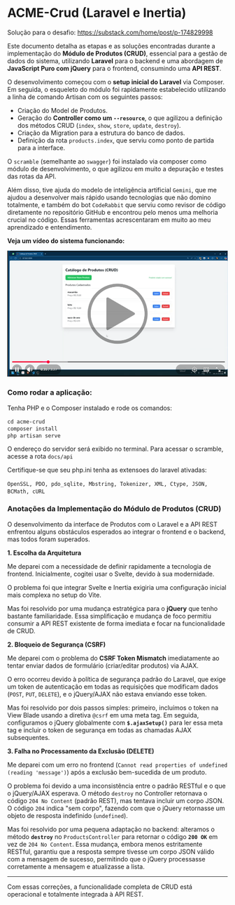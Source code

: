 # ACME-Crud (Laravel e Inertia)

Solução para o desafio: https://substack.com/home/post/p-174829998

Este documento detalha as etapas e as soluções encontradas durante a implementação do **Módulo de Produtos (CRUD)**, essencial para a gestão de dados do sistema, utilizando **Laravel** para o backend e uma abordagem de **JavaScript Puro com jQuery** para o frontend, consumindo uma **API REST**.

O desenvolvimento começou com o **setup inicial do Laravel** via Composer. Em seguida, o esqueleto do módulo foi rapidamente estabelecido utilizando a linha de comando Artisan com os seguintes passos:

* Criação do Model de Produtos.
* Geração do **Controller como um `--resource`**, o que agilizou a definição dos métodos CRUD (`index`, `show`, `store`, `update`, `destroy`).
* Criação da Migration para a estrutura do banco de dados.
* Definição da rota `products.index`, que serviu como ponto de partida para a interface.

O `scramble` (semelhante ao `swagger`) foi instalado via composer como módulo de desenvolvimento, o que agilizou em muito a depuração e testes das rotas da API.

Além disso, tive ajuda do modelo de inteligência artificial `Gemini`, que me ajudou a desenvolver mais rápido usando tecnologias que não domino totalmente, e também do bot `CodeRabbit` que serviu como revisor de código diretamente no repositório GitHub e encontrou pelo menos uma melhoria crucial no código. Essas ferramentas acrescentaram em muito ao meu aprendizado e entendimento.

**Veja um vídeo do sistema funcionando:**

[![Veja no YouTube](videopreview.png)](https://www.youtube.com/watch?v=H8-uQSzRxGo)

### Como rodar a aplicação:

Tenha PHP e o Composer instalado e rode os comandos:

    cd acme-crud
    composer install
    php artisan serve

O endereço do servidor será exibido no terminal.
Para acessar o scramble, acesse a rota `docs/api`

Certifique-se que seu php.ini tenha as extensoes do laravel ativadas:

`OpenSSL, PDO, pdo_sqlite, Mbstring, Tokenizer, XML, Ctype, JSON, BCMath, cURL`

### Anotações da Implementação do Módulo de Produtos (CRUD)

O desenvolvimento da interface de Produtos com o Laravel e a API REST enfrentou alguns obstáculos esperados ao integrar o frontend e o backend, mas todos foram superados.

**1. Escolha da Arquitetura**

Me deparei com a necessidade de definir rapidamente a tecnologia de frontend. Inicialmente, cogitei usar o Svelte, devido à sua modernidade.

O problema foi que integrar Svelte e Inertia exigiria uma configuração inicial mais complexa no setup do Vite.

Mas foi resolvido por uma mudança estratégica para o **jQuery** que tenho bastante familiaridade. Essa simplificação e mudança de foco permitiu consumir a API REST existente de forma imediata e focar na funcionalidade de CRUD.

**2. Bloqueio de Segurança (CSRF)**

Me deparei com o problema do **CSRF Token Mismatch** imediatamente ao tentar enviar dados de formulário (criar/editar produtos) via AJAX.

O erro ocorreu devido à política de segurança padrão do Laravel, que exige um token de autenticação em todas as requisições que modificam dados (`POST`, `PUT`, `DELETE`), e o jQuery/AJAX não estava enviando esse token.

Mas foi resolvido por dois passos simples: primeiro, incluímos o token na View Blade usando a diretiva `@csrf` em uma meta tag. Em seguida, configuramos o jQuery globalmente com **`$.ajaxSetup()`** para ler essa meta tag e incluir o token de segurança em todas as chamadas AJAX subsequentes.

**3. Falha no Processamento da Exclusão (DELETE)**

Me deparei com um erro no frontend (`Cannot read properties of undefined (reading 'message')`) após a exclusão bem-sucedida de um produto.

O problema foi devido a uma inconsistência entre o padrão RESTful e o que o jQuery/AJAX esperava. O método `destroy` no Controller retornava o código `204 No Content` (padrão REST), mas tentava incluir um corpo JSON. O código `204` indica "sem corpo", fazendo com que o jQuery retornasse um objeto de resposta indefinido (`undefined`).

Mas foi resolvido por uma pequena adaptação no backend: alteramos o método **`destroy`** no `ProductsController` para retornar o código **`200 OK`** em vez de `204 No Content`. Essa mudança, embora menos estritamente RESTful, garantiu que a resposta sempre tivesse um corpo JSON válido com a mensagem de sucesso, permitindo que o jQuery processasse corretamente a mensagem e atualizasse a lista.

---

Com essas correções, a funcionalidade completa de CRUD está operacional e totalmente integrada à API REST.
